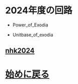 # 2024年度の回路
+ Power_of_Exodia
 
+ Unitbase_of_exodia
## [nhk2024](2024/nhk2024/README.md)

# [始めに戻る](https://github.com/shinchiryota/Circuit/blob/main/README.md)
